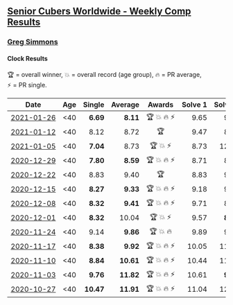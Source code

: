 <style>table {white-space: nowrap;}</style>

## [Senior Cubers Worldwide - Weekly Comp Results](/scw-comp/results/)
### [Greg Simmons](README.md)
#### Clock Results

<span style="white-space: nowrap;">🏆 = overall winner</span>, <span style="white-space: nowrap;">💥 = overall record (age group)</span>, <span style="white-space: nowrap;">🔥 = PR average</span>, <span style="white-space: nowrap;">⚡ = PR single</span>.

| Date | Age | Single | Average | Awards | Solve 1 | Solve 2 | Solve 3 | Solve 4 | Solve 5 | Video |
| :--: | :--: | --: | --: | :--: | --: | --: | --: | --: | --: | :-- |
| [2021-01-26](../../results/2021-01-26/clock.md) | <40 | **6.69** | **8.11** | 🏆 💥 🔥 ⚡ | 9.65 | 9.42 | 6.76 | **6.69** | 8.16 | [Desktop](https://www.facebook.com/events/1092517657841225/permalink/1096889500737374) / [Mobile](https://m.facebook.com/events/1092517657841225?view=permalink&id=1096889500737374) |
| [2021-01-12](../../results/2021-01-12/clock.md) | <40 | 8.12 | 8.72 | 🏆 | 9.47 | 8.14 | 9.22 | 8.79 | 8.12 | [Desktop](https://www.facebook.com/events/769013407298654/permalink/772008793665782) / [Mobile](https://m.facebook.com/events/769013407298654?view=permalink&id=772008793665782) |
| [2021-01-05](../../results/2021-01-05/clock.md) | <40 | **7.04** | 8.73 | 🏆 💥 ⚡ | 8.73 | 12.24 | 7.74 | 9.72 | **7.04** | [Desktop](https://www.facebook.com/61305327/videos/10102435107362734) / [Mobile](https://m.facebook.com/61305327/videos/10102435107362734) |
| [2020-12-29](../../results/2020-12-29/clock.md) | <40 | **7.80** | **8.59** | 🏆 💥 🔥 ⚡ | 8.71 | 8.03 | **7.80** | 9.03 | 12.32 | [Desktop](https://www.facebook.com/61305327/videos/10102431109065354) / [Mobile](https://m.facebook.com/61305327/videos/10102431109065354) |
| [2020-12-22](../../results/2020-12-22/clock.md) | <40 | 8.83 | 9.40 | 🏆 | 8.83 | 9.37 | 9.91 | 9.63 | 9.19 | [Desktop](https://www.facebook.com/events/415132489930417/permalink/419968822780117) / [Mobile](https://m.facebook.com/events/415132489930417?view=permalink&id=419968822780117) |
| [2020-12-15](../../results/2020-12-15/clock.md) | <40 | **8.27** | **9.33** | 🏆 💥 🔥 ⚡ | 9.18 | 9.68 | 10.00 | 9.13 | **8.27** | [Desktop](https://www.facebook.com/61305327/videos/10102424982937164) / [Mobile](https://m.facebook.com/61305327/videos/10102424982937164) |
| [2020-12-08](../../results/2020-12-08/clock.md) | <40 | **8.32** | **9.41** | 🏆 💥 🔥 ⚡ | 9.71 | 8.42 | 10.10 | 10.74 | **8.32** | [Desktop](https://www.facebook.com/61305327/videos/10102421063566614) / [Mobile](https://m.facebook.com/61305327/videos/10102421063566614) |
| [2020-12-01](../../results/2020-12-01/clock.md) | <40 | **8.32** | 10.04 | 🏆 💥 ⚡ | 9.57 | **8.32** | 10.98 | 11.69 | 9.56 | [Desktop](https://www.facebook.com/events/714027339539738/permalink/718803495728789) / [Mobile](https://m.facebook.com/events/714027339539738?view=permalink&id=718803495728789) |
| [2020-11-24](../../results/2020-11-24/clock.md) | <40 | 9.14 | **9.86** | 🏆 💥 🔥 | 9.89 | 9.14 | 11.72 | 10.52 | 9.17 | [Desktop](https://www.facebook.com/events/422848532078775/permalink/426959178334377) / [Mobile](https://m.facebook.com/events/422848532078775?view=permalink&id=426959178334377) |
| [2020-11-17](../../results/2020-11-17/clock.md) | <40 | **8.38** | **9.92** | 🏆 💥 🔥 ⚡ | 10.05 | 11.52 | 10.56 | **8.38** | 9.15 | [Desktop](https://www.facebook.com/61305327/videos/10102409436482384) / [Mobile](https://m.facebook.com/61305327/videos/10102409436482384) |
| [2020-11-10](../../results/2020-11-10/clock.md) | <40 | **8.84** | **10.61** | 🏆 💥 🔥 ⚡ | 10.44 | 11.19 | 10.51 | **8.84** | 10.89 | [Desktop](https://www.facebook.com/events/758374458225984/permalink/764002360996527) / [Mobile](https://m.facebook.com/events/758374458225984?view=permalink&id=764002360996527) |
| [2020-11-03](../../results/2020-11-03/clock.md) | <40 | **9.76** | **11.82** | 🏆 💥 🔥 ⚡ | 10.61 | **9.76** | 20.11 | 11.80 | 13.04 | [Desktop](https://www.facebook.com/events/406412140373592/permalink/411856186495854) / [Mobile](https://m.facebook.com/events/406412140373592?view=permalink&id=411856186495854) |
| [2020-10-27](../../results/2020-10-27/clock.md) | <40 | **10.47** | **11.91** | 🏆 💥 🔥 ⚡ | 11.04 | 12.73 | 14.64 | **10.47** | 11.96 | [Desktop](https://www.facebook.com/events/3728096903891317/permalink/3748011838566490) / [Mobile](https://m.facebook.com/events/3728096903891317?view=permalink&id=3748011838566490) |


<!-- Global site tag (gtag.js) - Google Analytics -->
<script async src="https://www.googletagmanager.com/gtag/js?id=UA-86348435-3"></script>
<script>window.dataLayer = window.dataLayer || []; function gtag() {dataLayer.push(arguments);} gtag('js', new Date()); gtag('config', 'UA-86348435-3');</script>
